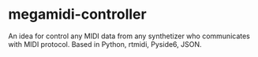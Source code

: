 # megamidi-controller
An idea for control any MIDI data from any synthetizer who communicates with MIDI protocol. Based in Python, rtmidi, Pyside6, JSON.
